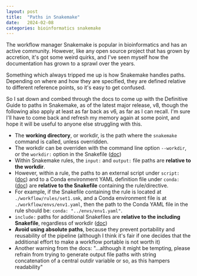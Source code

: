 ```yaml
---
layout: post
title:  "Paths in Snakemake"
date:   2024-02-08
categories: bioinformatics snakemake
---
```


The workflow manager Snakemake is popular in bioinformatics and has an active
community. However, like any open source project that has grown by accretion,
it's got some weird quirks, and I've seen myself how the documentation has
grown to a sprawl over the years.

Something which always tripped me up is how Snakemake handles paths. Depending
on where and how they are specified, they are defined relative to different
reference points, so it's easy to get confused.

So I sat down and combed through the docs to come up with the Definitive Guide
to paths in Snakemake, as of the latest major release, v8, though the following
also apply at least as far back as v6, as far as I can recall. I'm sure I'll
have to come back and refresh my memory again at some point, and hope it will
be useful to anyone else struggling with this.

* The **working directory**, or workdir, is the path where the `snakemake`
  command is called, unless overridden.
* The workdir can be overriden with the command line option `--workdir`, or the
  `workdir:` option in the Snakefile
  ([doc](https://snakemake.readthedocs.io/en/stable/snakefiles/configuration.html#configure-working-directory))
* Within Snakemake rules, the `input:` and `output:` file paths are
  **relative to the workdir**.
* However, within a rule, the paths to an external script under `script:`
  ([doc](https://snakemake.readthedocs.io/en/stable/snakefiles/rules.html#external-scripts))
  and to a Conda environment YAML definition file under `conda:`
  ([doc](https://snakemake.readthedocs.io/en/stable/snakefiles/deployment.html#integrated-package-management))
  are **relative to the Snakefile** containing the rule/directive.
* For example, if the Snakefile containing the rule is located at
  `./workflow/rules/set1.smk`, and a Conda environment file is at
  `./workflow/envs/env1.yaml`, then the path to the Conda YAML file in the rule
  should be: `conda: "../envs/env1.yaml"`.
* `include:` paths for additional Snakefiles are **relative to the including
  Snakefile**, regardless of workdir
  ([doc](https://snakemake.readthedocs.io/en/stable/snakefiles/modularization.html#includes))
* **Avoid using absolute paths**, because they prevent portability and reusability
  of the pipeline (although I think it's fair if one decides that the
  additional effort to make a workflow portable is not worth it)
* Another warning from the docs: "...although it might be tempting, please
  refrain from trying to generate output file paths with string concatenation
  of a central outdir variable or so, as this hampers readability"
